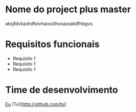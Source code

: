 # Nome do project plus master

aksjfdvkashdfolvhaosidhvoassakdfhbgvs

# Requisitos funcionais
- Requisito 1
- Requisito 1
- Requisito 1

# Time de desenvolvimento
[Eu](http://github.com/eu)
(Tu)[http://github.com/tu]